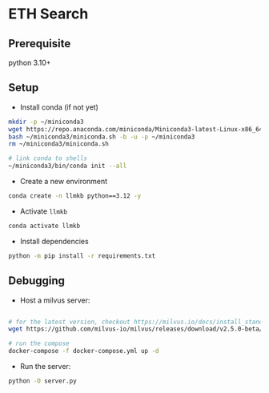 # ETH Search

## Prerequisite

python 3.10+

## Setup

- Install conda (if not yet)

```bash
mkdir -p ~/miniconda3
wget https://repo.anaconda.com/miniconda/Miniconda3-latest-Linux-x86_64.sh -O ~/miniconda3/miniconda.sh
bash ~/miniconda3/miniconda.sh -b -u -p ~/miniconda3
rm ~/miniconda3/miniconda.sh

# link conda to shells
~/miniconda3/bin/conda init --all
```

- Create a new environment

```bash
conda create -n llmkb python==3.12 -y
```

- Activate `llmkb`

```bash
conda activate llmkb
```

- Install dependencies

```bash
python -m pip install -r requirements.txt
```

## Debugging

- Host a milvus server:

```bash

# for the latest version, checkout https://milvus.io/docs/install_standalone-docker-compose.md
wget https://github.com/milvus-io/milvus/releases/download/v2.5.0-beta/milvus-standalone-docker-compose.yml -O docker-compose.yml

# run the compose
docker-compose -f docker-compose.yml up -d
```

- Run the server:

```bash
python -O server.py
```